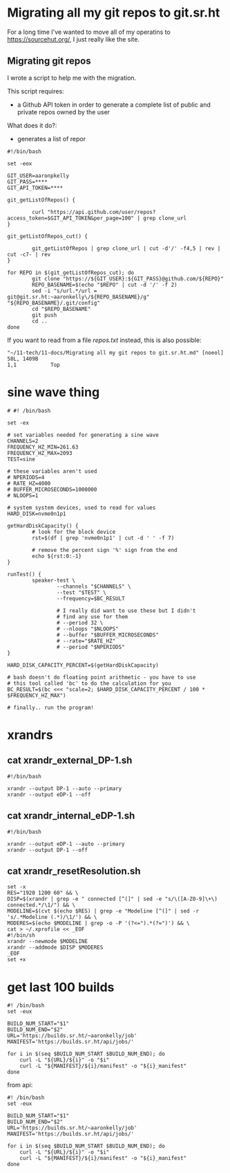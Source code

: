 # Migrating all my git repos to git.sr.ht

For a long time I've wanted to move all of my operatins to https://sourcehut.org/, I just really like the site.

## Migrating git repos

I wrote a script to help me with the migration.

This script requires:
- a Github API token in order to generate a complete list of public and private repos owned by the user

What does it do?:
- generates a list of repor



```
#!/bin/bash

set -eox

GIT_USER=aaronpkelly
GIT_PASS=****
GIT_API_TOKEN=****

git_getListOfRepos() {

        curl "https://api.github.com/user/repos?access_token=$GIT_API_TOKEN&per_page=100" | grep clone_url
}

git_getListOfRepos_cut() {

        git_getListOfRepos | grep clone_url | cut -d'/' -f4,5 | rev | cut -c7- | rev
}

for REPO in $(git_getListOfRepos_cut); do
        git clone "https://${GIT_USER}:${GIT_PASS}@github.com/${REPO}"
        REPO_BASENAME=$(echo "$REPO" | cut -d '/' -f 2)
        sed -i "s/url.*/url = git@git.sr.ht:~aaronkelly\/${REPO_BASENAME}/g" "${REPO_BASENAME}/.git/config"
        cd "$REPO_BASENAME"
        git push
        cd ..
done
```


If you want to read from a file _repos.txt_ instead, this is also possible:

```
"~/11-tech/11-docs/Migrating all my git repos to git.sr.ht.md" [noeol] 58L, 1409B                                                                                                                1,1           Top
```

# sine wave thing
```
# #! /bin/bash

set -ex

# set variables needed for generating a sine wave
CHANNELS=2
FREQUENCY_HZ_MIN=261.63
FREQUENCY_HZ_MAX=2093
TEST=sine

# these variables aren't used
# NPERIODS=4
# RATE_HZ=4000
# BUFFER_MICROSECONDS=1000000
# NLOOPS=1

# system system devices, used to read for values
HARD_DISK=nvme0n1p1

getHardDiskCapacity() {
        # look for the block device
        rst=$(df | grep 'nvme0n1p1' | cut -d ' ' -f 7)

        # remove the percent sign '%' sign from the end
        echo ${rst:0:-1}
}

runTest() {
        speaker-test \
                --channels "$CHANNELS" \
                --test "$TEST" \
                --frequency=$BC_RESULT

                # I really did want to use these but I didn't
                # find any use for them
                # --period 32 \
                # --nloops "$NLOOPS"
                # --buffer "$BUFFER_MICROSECONDS"
                # --rate="$RATE_HZ"
                # --period "$NPERIODS"
}

HARD_DISK_CAPACITY_PERCENT=$(getHardDiskCapacity)

# bash doesn't do floating point arithmetic - you have to use
# this tool called 'bc' to do the calculation for you
BC_RESULT=$(bc <<< "scale=2; $HARD_DISK_CAPACITY_PERCENT / 100 * $FREQUENCY_HZ_MAX")

# finally.. run the program!
```

# xrandrs
## cat xrandr_external_DP-1.sh
```
#!/bin/bash

xrandr --output DP-1 --auto --primary
xrandr --output eDP-1 --off
```

## cat xrandr_internal_eDP-1.sh
```
#!/bin/bash

xrandr --output eDP-1 --auto --primary
xrandr --output DP-1 --off
```

## cat xrandr_resetResolution.sh
```
set -x
RES="1920 1200 60" && \
DISP=$(xrandr | grep -e " connected [^(]" | sed -e "s/\([A-Z0-9]\+\) connected.*/\1/") && \
MODELINE=$(cvt $(echo $RES) | grep -e "Modeline [^(]" | sed -r 's/.*Modeline (.*)/\1/') && \
MODERES=$(echo $MODELINE | grep -o -P '(?<=").*(?=")') && \
cat > ~/.xprofile << _EOF
#!/bin/sh
xrandr --newmode $MODELINE
xrandr --addmode $DISP $MODERES
_EOF
set +x
```

# get last 100 builds
```
#! /bin/bash
set -eux

BUILD_NUM_START="$1"
BUILD_NUM_END="$2"
URL='https://builds.sr.ht/~aaronkelly/job'
MANIFEST='https://builds.sr.ht/api/jobs/'

for i in $(seq $BUILD_NUM_START $BUILD_NUM_END); do
	curl -L "${URL}/${i}" -o "$i"
	curl -L "${MANIFEST}/${i}/manifest" -o "${i}_manifest"
done
```

from api:
```
#! /bin/bash
set -eux

BUILD_NUM_START="$1"
BUILD_NUM_END="$2"
URL='https://builds.sr.ht/~aaronkelly/job'
MANIFEST='https://builds.sr.ht/api/jobs/'

for i in $(seq $BUILD_NUM_START $BUILD_NUM_END); do
	curl -L "${URL}/${i}" -o "$i"
	curl -L "${MANIFEST}/${i}/manifest" -o "${i}_manifest"
done
```